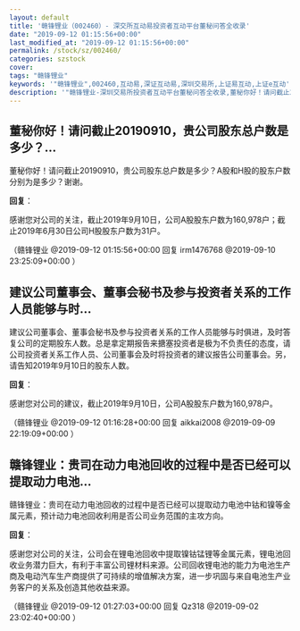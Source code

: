 ```yaml
---
layout: default
title: '赣锋锂业（002460）- 深交所互动易投资者互动平台董秘问答全收录'
date: "2019-09-12 01:15:56+00:00"
last_modified_at: "2019-09-12 01:15:56+00:00"
permalink: /stock/sz/002460/
categories: szstock
cover: 
tags: "赣锋锂业"
keywords: '"赣锋锂业",002460,互动易,深证互动易,深圳交易所,上证易互动,上证e互动'
description: '"赣锋锂业-深圳交易所投资者互动平台董秘问答全收录,董秘你好！请问截止20190910，贵公司股东总户数是多少？A股和H股的股东户数分别为是多少？谢谢。"'
---
```


## 董秘你好！请问截止20190910，贵公司股东总户数是多少？...

董秘你好！请问截止20190910，贵公司股东总户数是多少？A股和H股的股东户数分别为是多少？谢谢。

**回复**：

感谢您对公司的关注，截止2019年9月10日，公司A股股东户数为160,978户；截止2019年6月30日公司H股股东户数为31户。 

（赣锋锂业  @2019-09-12 01:15:56+00:00 回复 irm1476768  @2019-09-10 23:25:09+00:00 ）

## 建议公司董事会、董事会秘书及参与投资者关系的工作人员能够与时...

建议公司董事会、董事会秘书及参与投资者关系的工作人员能够与时俱进，及时答复公司的定期股东人数。总是拿定期报告来搪塞投资者是极为不负责任的态度，请公司投资者关系工作人员、公司董事会及时将投资者的建议报告公司董事会。另，请告知2019年9月10日的股东人数。

**回复**：

感谢您对公司的建议，截止2019年9月10日，公司A股股东户数为160,978户。 

（赣锋锂业  @2019-09-12 01:16:28+00:00 回复 aikkai2008  @2019-09-09 22:19:09+00:00 ）

## 赣锋锂业：贵司在动力电池回收的过程中是否已经可以提取动力电池...

赣锋锂业：贵司在动力电池回收的过程中是否已经可以提取动力电池中钴和镍等金属元素，预计动力电池回收利用是否公司业务范围的主攻方向。

**回复**：

感谢您对公司的关注，公司会在锂电池回收中提取镍钴锰锂等金属元素，锂电池回收业务潜力巨大，有利于丰富公司锂材料来源。公司回收锂电池的能力为电池生产商及电动汽车生产商提供了可持续的增值解决方案，进一步巩固与来自电池生产业务客户的关系及创造其他收益来源。 

（赣锋锂业  @2019-09-12 01:27:03+00:00 回复 Qz318  @2019-09-02 23:02:40+00:00 ）

